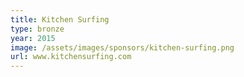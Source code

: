 ```yaml
---
title: Kitchen Surfing
type: bronze
year: 2015
image: /assets/images/sponsors/kitchen-surfing.png
url: www.kitchensurfing.com
---
```

